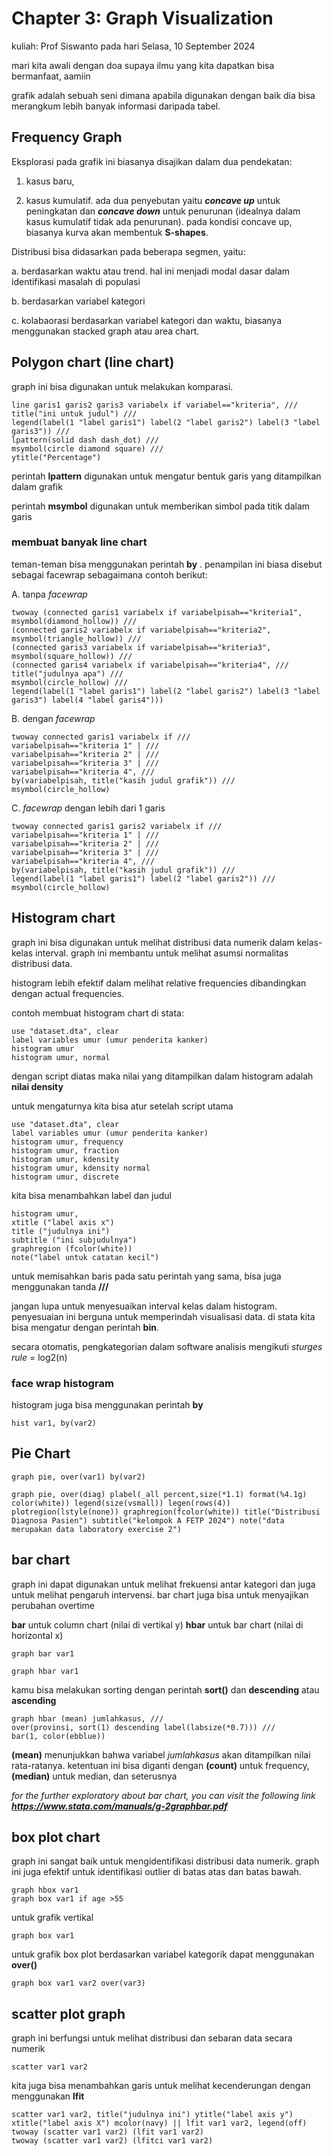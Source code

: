 # Chapter 3: Graph Visualization
kuliah: Prof Siswanto pada hari Selasa, 10 September 2024

mari kita awali dengan doa supaya ilmu yang kita dapatkan bisa bermanfaat, aamiin

grafik adalah sebuah seni dimana apabila digunakan dengan baik dia bisa merangkum lebih banyak informasi daripada tabel.

## Frequency Graph
Eksplorasi pada grafik ini biasanya disajikan dalam dua pendekatan:

1) kasus baru,

2) kasus kumulatif. ada dua penyebutan yaitu _**concave up**_ untuk peningkatan dan _**concave down**_ untuk penurunan (idealnya dalam kasus kumulatif tidak ada penurunan). pada kondisi concave up, biasanya kurva akan membentuk **S-shapes**.

Distribusi bisa didasarkan pada beberapa segmen, yaitu:

a. berdasarkan waktu atau trend. hal ini menjadi modal dasar dalam identifikasi masalah di populasi

b. berdasarkan variabel kategori

c. kolabaorasi berdasarkan variabel kategori dan waktu, biasanya menggunakan stacked graph atau area chart.

## Polygon chart (line chart)
graph ini bisa digunakan untuk melakukan komparasi.

```{stata}
line garis1 garis2 garis3 variabelx if variabel=="kriteria", ///
title("ini untuk judul") ///
legend(label(1 "label garis1") label(2 "label garis2") label(3 "label garis3")) ///
lpattern(solid dash dash_dot) ///
msymbol(circle diamond square) ///
ytitle("Percentage")
```
perintah **lpattern** digunakan untuk mengatur bentuk garis yang ditampilkan dalam grafik

perintah **msymbol** digunakan untuk memberikan simbol pada titik dalam garis

### membuat banyak line chart

teman-teman bisa menggunakan perintah **by** . penampilan ini biasa disebut sebagai facewrap sebagaimana contoh berikut:

A. tanpa _facewrap_
```{stata}
twoway (connected garis1 variabelx if variabelpisah=="kriteria1", msymbol(diamond_hollow)) ///
(connected garis2 variabelx if variabelpisah=="kriteria2", msymbol(triangle_hollow)) ///
(connected garis3 variabelx if variabelpisah=="kriteria3", msymbol(square_hollow)) ///
(connected garis4 variabelx if variabelpisah=="kriteria4", ///
title("judulnya apa") ///
msymbol(circle_hollow) ///
legend(label(1 "label garis1") label(2 "label garis2") label(3 "label garis3") label(4 "label garis4")))
```
B. dengan _facewrap_

```{stata}
twoway connected garis1 variabelx if ///
variabelpisah=="kriteria 1" | ///
variabelpisah=="kriteria 2" | ///
variabelpisah=="kriteria 3" | ///
variabelpisah=="kriteria 4", ///
by(variabelpisah, title("kasih judul grafik")) ///
msymbol(circle_hollow)
```

C. _facewrap_ dengan lebih dari 1 garis
```{stata}
twoway connected garis1 garis2 variabelx if ///
variabelpisah=="kriteria 1" | ///
variabelpisah=="kriteria 2" | ///
variabelpisah=="kriteria 3" | ///
variabelpisah=="kriteria 4", ///
by(variabelpisah, title("kasih judul grafik")) ///
legend(label(1 "label garis1") label(2 "label garis2")) ///
msymbol(circle_hollow)
```

## Histogram chart
graph  ini bisa digunakan untuk melihat distribusi data numerik dalam kelas-kelas interval. graph ini membantu untuk melihat asumsi normalitas distribusi data.

histogram lebih efektif dalam melihat relative frequencies dibandingkan dengan actual frequencies.

contoh membuat histogram chart di stata:

```{stata}
use "dataset.dta", clear
label variables umur (umur penderita kanker)
histogram umur
histogram umur, normal
```
dengan script diatas maka nilai yang ditampilkan dalam histogram adalah **nilai density**

untuk mengaturnya kita bisa atur setelah script utama
```{stata}
use "dataset.dta", clear
label variables umur (umur penderita kanker)
histogram umur, frequency
histogram umur, fraction
histogram umur, kdensity
histogram umur, kdensity normal
histogram umur, discrete
```
kita bisa menambahkan label dan judul

```{stata}
histogram umur,
xtitle ("label axis x")
title ("judulnya ini")
subtitle ("ini subjudulnya")
graphregion (fcolor(white))
note("label untuk catatan kecil")
```

untuk memisahkan baris pada satu perintah yang sama, bisa juga menggunakan tanda **///**

jangan lupa untuk menyesuaikan interval kelas dalam histogram. penyesuaian ini berguna untuk memperindah visualisasi data. di stata kita bisa mengatur dengan perintah **bin**.

secara otomatis, pengkategorian dalam software analisis mengikuti _sturges rule_ = log2(n)

### face wrap histogram
histogram juga bisa menggunakan perintah **by**

```{stata}
hist var1, by(var2)
```

## Pie Chart
```{stata}
graph pie, over(var1) by(var2)
```

```{stata}
graph pie, over(diag) plabel(_all percent,size(*1.1) format(%4.1g) color(white)) legend(size(vsmall)) legen(rows(4)) plotregion(lstyle(none)) graphregion(fcolor(white)) title("Distribusi Diagnosa Pasien") subtitle("kelompok A FETP 2024") note("data merupakan data laboratory exercise 2")
```

## bar chart
graph ini dapat digunakan untuk melihat frekuensi antar kategori dan juga untuk melihat pengaruh intervensi. bar chart juga bisa untuk menyajikan perubahan overtime

**bar** untuk column chart (nilai di vertikal y)
**hbar** untuk bar chart (nilai di horizontal x)

```{stata}
graph bar var1
```

```{stata}
graph hbar var1
```

kamu bisa melakukan sorting dengan perintah **sort()** dan **descending** atau **ascending**
```{stata}
graph hbar (mean) jumlahkasus, ///
over(provinsi, sort(1) descending label(labsize(*0.7))) ///
bar(1, color(ebblue))
```
**(mean)** menunjukkan bahwa variabel _jumlahkasus_ akan ditampilkan nilai rata-ratanya. ketentuan ini bisa diganti dengan **(count)** untuk frequency, **(median)** untuk median, dan seterusnya

_for the further exploratory about bar chart, you can visit the following link_ **_https://www.stata.com/manuals/g-2graphbar.pdf_**

## box plot chart
graph ini sangat baik untuk mengidentifikasi distribusi data numerik. graph ini juga efektif untuk identifikasi outlier di batas atas dan batas bawah.

```{stata}
graph hbox var1
graph box var1 if age >55
```
untuk grafik vertikal
```{stata}
graph box var1
```

untuk grafik box plot berdasarkan variabel kategorik dapat menggunakan **over()**
```{stata}
graph box var1 var2 over(var3)
```

## scatter plot graph
graph ini berfungsi untuk melihat distribusi dan sebaran data secara numerik
```{stata}
scatter var1 var2
```

kita juga bisa menambahkan garis untuk melihat kecenderungan dengan menggunakan **lfit**
```{stata}
scatter var1 var2, title("judulnya ini") ytitle("label axis y") xtitle("label axis X") mcolor(navy) || lfit var1 var2, legend(off)
twoway (scatter var1 var2) (lfit var1 var2)
twoway (scatter var1 var2) (lfitci var1 var2)
```
